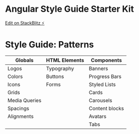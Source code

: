 # Angular Style Guide Starter Kit

[Edit on StackBlitz ⚡️](https://stackblitz.com/edit/style-guide-starter-kit)

# Style Guide: Patterns
|Globals| HTML Elements | Components|
|-|-|-|
| Logos | Typography | Banners |
| Colors | Buttons| Progress Bars|
| Icons | Forms | Styled Lists |
| Grids | | Cards |
| Media Queries | | Carousels |
| Spacings | | Content blocks |
| Alignments | | Avatars |
| | | Tabs|
